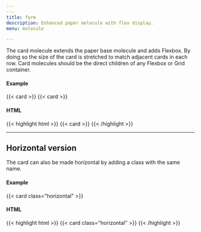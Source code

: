 ```yaml
---
---
title: form
description: Enhanced paper molecule with flex display.
menu: molecule

---
```

The card molecule extends the paper base molecule and adds Flexbox. By doing so the size of the card is stretched to match adjacent cards in each row. Card molecules should be the direct children of any Flexbox or Grid container.

#### Example
<div class="example grid">
  {{< card >}}
  {{< card >}}
</div>

#### HTML
{{< highlight html >}}
{{< card >}}
{{< /highlight >}}

---

## Horizontal version

The card can also be made horizontal by adding a class with the same name.

#### Example
{{< card class="horizontal" >}}

#### HTML
{{< highlight html >}}
{{< card class="horizontal" >}}
{{< /highlight >}}
